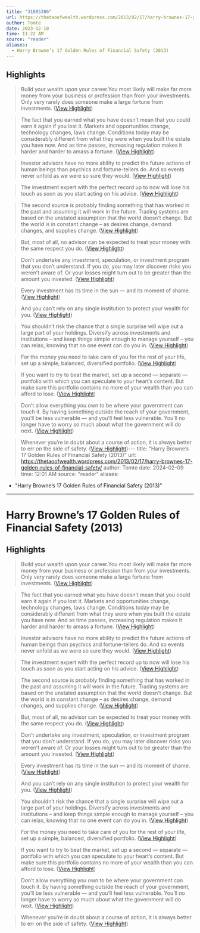 ```yaml
---
title: "31885386"
url: https://thetaoofwealth.wordpress.com/2013/02/17/harry-brownes-17-golden-rules-of-financial-safety/
author: Tomte
date: 2023-12-10
time: 11:22 AM
source: "reader"
aliases:
  - Harry Browne’s 17 Golden Rules of Financial Safety (2013)
---
```

## Highlights
> Build your wealth upon your career.You most likely will make far more money from your business or profession than from your investments. Only very rarely does someone make a large fortune from investments. ([View Highlight](https://read.readwise.io/read/01h9jk9z7q55kgxwf3bsw8xdsg))

> The fact that you earned what you have doesn’t mean that you could earn it again if you lost it. Markets and opportunities change, technology changes, laws change. Conditions today may be considerably different from what they were when you built the estate you have now. And as time passes, increasing regulation makes it harder and harder to amass a fortune. ([View Highlight](https://read.readwise.io/read/01h9jkbe344wy0st35z7t61f77))

> Investor advisors have no more ability to predict the future actions of human beings than psychics and fortune-tellers do. And so events never unfold as we were so sure they would. ([View Highlight](https://read.readwise.io/read/01h9jkd8arkbw0gfchh14kz2jh))

> The investment expert with the perfect record up to now will lose his touch as soon as you start acting on his advice. ([View Highlight](https://read.readwise.io/read/01h9jkep92znztk0db0rke2etq))

> The second source is probably finding something that has worked in the past and assuming it will work in the future. Trading systems are based on the unstated assumption that the world doesn’t change. But the world is in constant change – as desires change, demand changes, and supplies change. ([View Highlight](https://read.readwise.io/read/01h9jkge82321c1apmzz1sp4hz))

> But, most of all, no advisor can be expected to treat your money with the same respect you do. ([View Highlight](https://read.readwise.io/read/01h9jkh796k53h1bvwbbcgga4f))

> Don’t undertake any investment, speculation, or investment program that you don’t understand. If you do, you may later discover risks you weren’t aware of. Or your losses might turn out to be greater than the amount you invested. ([View Highlight](https://read.readwise.io/read/01h9jkhmv96xna40kwwbvp7ztx))

> Every investment has its time in the sun — and its moment of shame. ([View Highlight](https://read.readwise.io/read/01h9jkj5t9pzx5tkv52brz2014))

> And you can’t rely on any single institution to protect your wealth for you. ([View Highlight](https://read.readwise.io/read/01h9jkjeqzwm7w498a9qv83cft))

> You shouldn’t risk the chance that a single surprise will wipe out a large part of your holdings.
> Diversify across investments and institutions – and keep things simple enough to manage yourself – you can relax, knowing that no one event can do you in. ([View Highlight](https://read.readwise.io/read/01h9jkjv9a1s7kfz1a2hj6pmwt))

> For the money you need to take care of you for the rest of your life, set up a simple, balanced, diversified portfolio. ([View Highlight](https://read.readwise.io/read/01h9jkkg7ap157w3wzqs1tv2bz))

> If you want to try to beat the market, set up a second — separate — portfolio with which you can speculate to your heart’s content. But make sure this portfolio contains no more of your wealth than you can afford to lose. ([View Highlight](https://read.readwise.io/read/01h9jkngvt3gfbre7bs1eqm1za))

> Don’t allow everything you own to be where your government can touch it. By having something outside the reach of your government, you’ll be less vulnerable — and you’ll feel less vulnerable. You’ll no longer have to worry so much about what the government will do next. ([View Highlight](https://read.readwise.io/read/01h9jknzzmegkjp2hag38g2fen))

> Whenever you’re in doubt about a course of action, it is always better to err on the side of safety. ([View Highlight](https://read.readwise.io/read/01h9jkra09p774dnnj00068j1z))---
title: "Harry Browne’s 17 Golden Rules of Financial Safety (2013)"
url: https://thetaoofwealth.wordpress.com/2013/02/17/harry-brownes-17-golden-rules-of-financial-safety/
author: Tomte
date: 2024-02-09
time: 12:01 AM
source: "reader"
aliases:
  - "Harry Browne’s 17 Golden Rules of Financial Safety (2013)"
---
# Harry Browne’s 17 Golden Rules of Financial Safety (2013)

## Highlights
> Build your wealth upon your career.You most likely will make far more money from your business or profession than from your investments. Only very rarely does someone make a large fortune from investments. ([View Highlight](https://read.readwise.io/read/01h9jk9z7q55kgxwf3bsw8xdsg))

> The fact that you earned what you have doesn’t mean that you could earn it again if you lost it. Markets and opportunities change, technology changes, laws change. Conditions today may be considerably different from what they were when you built the estate you have now. And as time passes, increasing regulation makes it harder and harder to amass a fortune. ([View Highlight](https://read.readwise.io/read/01h9jkbe344wy0st35z7t61f77))

> Investor advisors have no more ability to predict the future actions of human beings than psychics and fortune-tellers do. And so events never unfold as we were so sure they would. ([View Highlight](https://read.readwise.io/read/01h9jkd8arkbw0gfchh14kz2jh))

> The investment expert with the perfect record up to now will lose his touch as soon as you start acting on his advice. ([View Highlight](https://read.readwise.io/read/01h9jkep92znztk0db0rke2etq))

> The second source is probably finding something that has worked in the past and assuming it will work in the future. Trading systems are based on the unstated assumption that the world doesn’t change. But the world is in constant change – as desires change, demand changes, and supplies change. ([View Highlight](https://read.readwise.io/read/01h9jkge82321c1apmzz1sp4hz))

> But, most of all, no advisor can be expected to treat your money with the same respect you do. ([View Highlight](https://read.readwise.io/read/01h9jkh796k53h1bvwbbcgga4f))

> Don’t undertake any investment, speculation, or investment program that you don’t understand. If you do, you may later discover risks you weren’t aware of. Or your losses might turn out to be greater than the amount you invested. ([View Highlight](https://read.readwise.io/read/01h9jkhmv96xna40kwwbvp7ztx))

> Every investment has its time in the sun — and its moment of shame. ([View Highlight](https://read.readwise.io/read/01h9jkj5t9pzx5tkv52brz2014))

> And you can’t rely on any single institution to protect your wealth for you. ([View Highlight](https://read.readwise.io/read/01h9jkjeqzwm7w498a9qv83cft))

> You shouldn’t risk the chance that a single surprise will wipe out a large part of your holdings. 
> Diversify across investments and institutions – and keep things simple enough to manage yourself – you can relax, knowing that no one event can do you in. ([View Highlight](https://read.readwise.io/read/01h9jkjv9a1s7kfz1a2hj6pmwt))

> For the money you need to take care of you for the rest of your life, set up a simple, balanced, diversified portfolio. ([View Highlight](https://read.readwise.io/read/01h9jkkg7ap157w3wzqs1tv2bz))

> If you want to try to beat the market, set up a second — separate — portfolio with which you can speculate to your heart’s content. But make sure this portfolio contains no more of your wealth than you can afford to lose. ([View Highlight](https://read.readwise.io/read/01h9jkngvt3gfbre7bs1eqm1za))

> Don’t allow everything you own to be where your government can touch it. By having something outside the reach of your government, you’ll be less vulnerable — and you’ll feel less vulnerable. You’ll no longer have to worry so much about what the government will do next. ([View Highlight](https://read.readwise.io/read/01h9jknzzmegkjp2hag38g2fen))

> Whenever you’re in doubt about a course of action, it is always better to err on the side of safety. ([View Highlight](https://read.readwise.io/read/01h9jkra09p774dnnj00068j1z))

